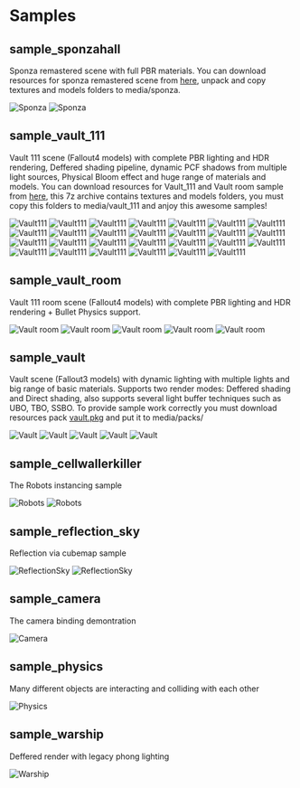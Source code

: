 # Samples

## sample_sponzahall
Sponza remastered scene with full PBR materials. You can download resources for sponza remastered scene from [here](https://drive.google.com/file/d/1rhB6k-BmfULFcVFAaw4KaPaILxeD34ne/view?usp=sharing), unpack and copy textures and models folders to media/sponza.  

![](/media/screenshots/sponza.png "Sponza")
![](/media/screenshots/sponza1.png "Sponza")

## sample_vault_111
Vault 111 scene (Fallout4 models) with complete PBR lighting and HDR rendering, Deffered shading pipeline, dynamic PCF shadows from multiple light sources, Physical Bloom effect and huge range of materials and models. You can download resources for Vault_111 and Vault room sample from [here](https://drive.google.com/file/d/10sDEAlVEK4MVDGqzJgYaqVL5O0V8kRxo/view?usp=sharing), this 7z archive contains textures and models folders, you must copy this folders to media/vault_111 and anjoy this awesome samples!

![](/media/screenshots/vault_111_0.png "Vault111")
![](/media/screenshots/vault_111_1.png "Vault111")
![](/media/screenshots/vault_111_2.png "Vault111")
![](/media/screenshots/vault_111_3.png "Vault111")
![](/media/screenshots/vault_111_4.png "Vault111")
![](/media/screenshots/vault_111_5.png "Vault111")
![](/media/screenshots/vault_111_6.png "Vault111")
![](/media/screenshots/vault_111_7.png "Vault111")
![](/media/screenshots/vault_111_8.png "Vault111")
![](/media/screenshots/vault_111_9.png "Vault111")
![](/media/screenshots/vault_111_10.png "Vault111")
![](/media/screenshots/vault_111_11.png "Vault111")
![](/media/screenshots/vault_111_12.png "Vault111")
![](/media/screenshots/vault_111_13.png "Vault111")
![](/media/screenshots/vault_111_14.png "Vault111")
![](/media/screenshots/vault_111_15.png "Vault111")
![](/media/screenshots/vault_111_16.png "Vault111")
![](/media/screenshots/vault_111_17.png "Vault111")
![](/media/screenshots/vault_111_18.png "Vault111")
![](/media/screenshots/vault_111_19.png "Vault111")
![](/media/screenshots/vault_111_20.png "Vault111")
![](/media/screenshots/vault_111_21.png "Vault111")
![](/media/screenshots/vault_111_22.png "Vault111")
![](/media/screenshots/vault_111_23.png "Vault111")
![](/media/screenshots/vault_111_24.png "Vault111")
![](/media/screenshots/vault_111_25.png "Vault111")
![](/media/screenshots/vault_111_26.png "Vault111")

## sample_vault_room
Vault 111 room scene (Fallout4 models) with complete PBR lighting and HDR rendering + Bullet Physics support. 

![](/media/screenshots/vault_room_0.png "Vault room")
![](/media/screenshots/vault_room_1.png "Vault room")
![](/media/screenshots/vault_room_2.png "Vault room")
![](/media/screenshots/vault_room_3.png "Vault room")
![](/media/screenshots/vault_room_4.png "Vault room")

## sample_vault
Vault scene (Fallout3 models) with dynamic lighting with multiple lights and big range of basic materials. Supports two render modes: Deffered shading and Direct shading, also supports several light buffer techniques such as UBO, TBO, SSBO. To provide sample work correctly you must download 
resources pack [vault.pkg](https://drive.google.com/file/d/1JhsirjKwMq51IBg7GknUeZLGvrVKp1Sz/view?usp=sharing) and put it to media/packs/  

![](/media/screenshots/vault.png "Vault")
![](/media/screenshots/vault1.png "Vault")
![](/media/screenshots/vault2.png "Vault")
![](/media/screenshots/vault3.png "Vault")
![](/media/screenshots/vault4.png "Vault")

## sample_cellwallerkiller
The Robots instancing sample

![](/media/screenshots/robots.png "Robots")
![](/media/screenshots/robots1.png "Robots")

## sample_reflection_sky
Reflection via cubemap sample

![](/media/screenshots/reflection1.png "ReflectionSky")
![](/media/screenshots/reflection2.png "ReflectionSky")

## sample_camera
The camera binding demontration

![](/media/screenshots/camera.png "Camera")

## sample_physics
Many different objects are interacting and colliding with each other

![](/media/screenshots/physics.png "Physics")

## sample_warship
Deffered render with legacy phong lighting  

![](/media/screenshots/warship.png "Warship")